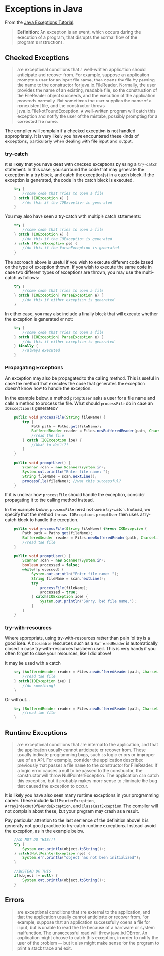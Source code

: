 Exceptions in Java
==================

From the [Java Exceptions Tutorial](https://docs.oracle.com/javase/tutorial/essential/exceptions/definition.html):

> **Definition:** An exception is an event, which occurs during the execution of a program, that disrupts the normal flow of the program's instructions.

## Checked Exceptions

> are exceptional conditions that a well-written application should anticipate and recover from. For example, suppose an application prompts a user for an input file name, then opens the file by passing the name to the constructor for java.io.FileReader. Normally, the user provides the name of an existing, readable file, so the construction of the FileReader object succeeds, and the execution of the application proceeds normally. But sometimes the user supplies the name of a nonexistent file, and the constructor throws java.io.FileNotFoundException. A well-written program will catch this exception and notify the user of the mistake, possibly prompting for a corrected file name.

The compiler will complain if a checked exception is not handled appropriately. It is very likely you have encountered these kinds of exceptions, particularly when dealing with file input and output.

### try-catch
It is likely that you have dealt with checked exceptions by using a `try-catch` statement. In this case, you surround the code that may generate the exception in a try block, and catch the exception(s) in a catch block. If the exception is generated, the code in the catch block is executed.

```java
	try {
		//some code that tries to open a file
	} catch (IOException e) {
		//do this if the IOException is generated
	}		
```

You may also have seen a try-catch with multiple catch statements:

```java
	try {
		//some code that tries to open a file
	} catch (IOException e) {
		//do this if the IOException is generated
	} catch (ParseException pe) {
		//do this if the ParseException is generated
	}
```

The approach above is useful if you wish to execute different code based on the type of exception thrown. If you wish to execute the same code in case two different types of exceptions are thrown, you may use the multi-catch as follows:

```java
	try {
		//some code that tries to open a file
	} catch (IOException| ParseException e) {
		//do this if either exception is generated
	} 	
```

In either case, you may also include a finally block that will execute whether the exception is generated or not:

```java
	try {
		//some code that tries to open a file
	} catch (IOException| ParseException e) {
		//do this if either exception is generated
	} finally {
		//always executed
	}
```


### Propagating Exceptions

An exception may also be propagated to the calling method. This is useful in case the method that executes the code that generates the exception doesn't know how to handle the exception.

In the example below, a method `promptUser` asks a user for a file name and calls a method to process the file. What should `processFile` do in case an `IOException` is generated? 

```java
	public void processFile(String fileName) {
		try {			
			Path path = Paths.get(fileName);
			BufferedReader reader = Files.newBufferedReader(path, Charset.forName("UTF-8"));
			//read the file
		} catch (IOException ioe) {
			//What to do!?!?!
		}		
	}
	
	public void promptUser() {	
		Scanner scan = new Scanner(System.in);
		System.out.println("Enter file name: ");
		String fileName = scan.nextLine();
		processFile(fileName); //was this successful?
	}
```

If it is unclear how `processFile` should handle the exception, consider propagating it to the calling method instead.

In the example below, `processFile` need not use a try-catch. Instead, we specify that the method `throws IOException`. `promptUser` then uses a try-catch block to handle the exception. 

```java
	public void processFile(String fileName) throws IOException {		
		Path path = Paths.get(fileName);
		BufferedReader reader = Files.newBufferedReader(path, Charset.forName("UTF-8"));
		//read the file
	}
	
	public void promptUser() {		
		Scanner scan = new Scanner(System.in);
		boolean processed = false;
		while(!processed) {		
			System.out.println("Enter file name: ");
			String fileName = scan.nextLine();
			try {
				processFile(fileName);
				processed = true;
			} catch(IOException ioe) {
				System.out.println("Sorry, bad file name.");
			}
		}				
	}
```

### try-with-resources

Where appropriate, using try-with-resources rather than plain 'ol try is a good idea. A `Closeable` resources such as a `BufferedReader` is automatically closed in case try-with-resources has been used. This is very handy if you often forget to close your resources, like I did above! 

It may be used with a catch:

```java
	try (BufferedReader reader = Files.newBufferedReader(path, Charset.forName("UTF-8"))) {
		//read the file
	} catch(IOException ioe) {
		//do something!
	}
```
Or without...

```java
	try (BufferedReader reader = Files.newBufferedReader(path, Charset.forName("UTF-8"))) {
		//read the file
	} 
```


## Runtime Exceptions

> are exceptional conditions that are internal to the application, and that the application usually cannot anticipate or recover from. These usually indicate programming bugs, such as logic errors or improper use of an API. For example, consider the application described previously that passes a file name to the constructor for FileReader. If a logic error causes a null to be passed to the constructor, the constructor will throw NullPointerException. The application can catch this exception, but it probably makes more sense to eliminate the bug that caused the exception to occur.

It is likely you have also seen many runtime exceptions in your programming career. These include `NullPointerException`, `ArrayIndexOutOfBoundsException`, and `ClassCastException`. The compiler will not complain about these, but your program may crash as a result.

Pay particular attention to the last sentence of the definition above! It is generally not good practice to try-catch runtime exceptions. Instead, avoid the exception, as in the example below.

```java
	//DO NOT DO THIS!!!
	try {
		System.out.println(object.toString());
	} catch(NullPointerException npe) {
		System.err.println("object has not been initialized");
	}
```

```java
	//INSTEAD DO THIS
	if(object != null) {
		System.out.println(object.toString());
	}
```

## Errors

> are exceptional conditions that are external to the application, and that the application usually cannot anticipate or recover from. For example, suppose that an application successfully opens a file for input, but is unable to read the file because of a hardware or system malfunction. The unsuccessful read will throw java.io.IOError. An application might choose to catch this exception, in order to notify the user of the problem — but it also might make sense for the program to print a stack trace and exit.


